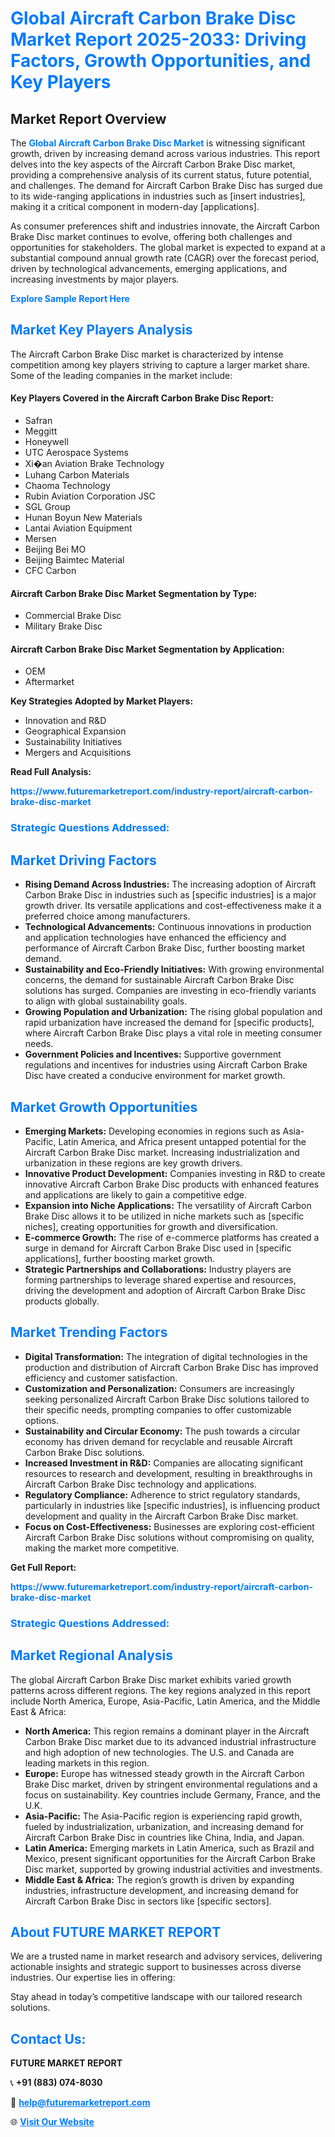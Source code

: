 <h1 style="color: #007BFF;">Global Aircraft Carbon Brake Disc Market Report 2025-2033: Driving Factors, Growth Opportunities, and Key Players</h1>

<section id="overview">
<h2>Market Report Overview</h2>
<p>The <a href="https://www.futuremarketreport.com/industry-report/aircraft-carbon-brake-disc-market" style="color: #007BFF; text-decoration: none;"><strong>Global Aircraft Carbon Brake Disc Market</strong></a> is witnessing significant growth, driven by increasing demand across various industries. This report delves into the key aspects of the Aircraft Carbon Brake Disc market, providing a comprehensive analysis of its current status, future potential, and challenges. The demand for Aircraft Carbon Brake Disc has surged due to its wide-ranging applications in industries such as [insert industries], making it a critical component in modern-day [applications].</p>
<p>As consumer preferences shift and industries innovate, the Aircraft Carbon Brake Disc market continues to evolve, offering both challenges and opportunities for stakeholders. The global market is expected to expand at a substantial compound annual growth rate (CAGR) over the forecast period, driven by technological advancements, emerging applications, and increasing investments by major players.</p>
</section>

<section id="overview">
<p><a href="https://www.futuremarketreport.com/request-sample/reportId=27042" style="color: #007BFF; text-decoration: none;"><strong>Explore Sample Report Here</strong></a></p>
</section>

<section id="key-players">
<h2 style="color: #007BFF;">Market Key Players Analysis</h2>
<p>The Aircraft Carbon Brake Disc market is characterized by intense competition among key players striving to capture a larger market share. Some of the leading companies in the market include:</p>
<h4>Key Players Covered in the Aircraft Carbon Brake Disc Report:</h4>
<ul><li>Safran</li><li>Meggitt</li><li>Honeywell</li><li>UTC Aerospace Systems</li><li>Xi�an Aviation Brake Technology</li><li>Luhang Carbon Materials</li><li>Chaoma Technology</li><li>Rubin Aviation Corporation JSC</li><li>SGL Group</li><li>Hunan Boyun New Materials</li><li>Lantai Aviation Equipment</li><li>Mersen</li><li>Beijing Bei MO</li><li>Beijing Baimtec Material</li><li>CFC Carbon</li></ul>
<h4>Aircraft Carbon Brake Disc Market Segmentation by Type:</h4>
<ul><li>Commercial Brake Disc</li><li>Military Brake Disc</li></ul>

<h4>Aircraft Carbon Brake Disc Market Segmentation by Application:</h4>
<ul><li>OEM</li><li>Aftermarket</li></ul>
<p><strong>Key Strategies Adopted by Market Players:</strong></p>
<ul>
<li>Innovation and R&D</li>
<li>Geographical Expansion</li>
<li>Sustainability Initiatives</li>
<li>Mergers and Acquisitions</li>
</ul>
</section>

<section>
<p><strong>Read Full Analysis: </strong></p><a href="https://www.futuremarketreport.com/industry-report/aircraft-carbon-brake-disc-market" style="color: #007BFF; text-decoration: none;"><strong>https://www.futuremarketreport.com/industry-report/aircraft-carbon-brake-disc-market</strong></a>
<h3 style="color: #007BFF;">Strategic Questions Addressed:</h3>
</section>

<section id="driving-factors">
<h2 style="color: #007BFF;">Market Driving Factors</h2>
<ul>
<li><strong>Rising Demand Across Industries:</strong> The increasing adoption of Aircraft Carbon Brake Disc in industries such as [specific industries] is a major growth driver. Its versatile applications and cost-effectiveness make it a preferred choice among manufacturers.</li>
<li><strong>Technological Advancements:</strong> Continuous innovations in production and application technologies have enhanced the efficiency and performance of Aircraft Carbon Brake Disc, further boosting market demand.</li>
<li><strong>Sustainability and Eco-Friendly Initiatives:</strong> With growing environmental concerns, the demand for sustainable Aircraft Carbon Brake Disc solutions has surged. Companies are investing in eco-friendly variants to align with global sustainability goals.</li>
<li><strong>Growing Population and Urbanization:</strong> The rising global population and rapid urbanization have increased the demand for [specific products], where Aircraft Carbon Brake Disc plays a vital role in meeting consumer needs.</li>
<li><strong>Government Policies and Incentives:</strong> Supportive government regulations and incentives for industries using Aircraft Carbon Brake Disc have created a conducive environment for market growth.</li>
</ul>
</section>

<section id="growth-opportunities">
<h2 style="color: #007BFF;">Market Growth Opportunities</h2>
<ul>
<li><strong>Emerging Markets:</strong> Developing economies in regions such as Asia-Pacific, Latin America, and Africa present untapped potential for the Aircraft Carbon Brake Disc market. Increasing industrialization and urbanization in these regions are key growth drivers.</li>
<li><strong>Innovative Product Development:</strong> Companies investing in R&D to create innovative Aircraft Carbon Brake Disc products with enhanced features and applications are likely to gain a competitive edge.</li>
<li><strong>Expansion into Niche Applications:</strong> The versatility of Aircraft Carbon Brake Disc allows it to be utilized in niche markets such as [specific niches], creating opportunities for growth and diversification.</li>
<li><strong>E-commerce Growth:</strong> The rise of e-commerce platforms has created a surge in demand for Aircraft Carbon Brake Disc used in [specific applications], further boosting market growth.</li>
<li><strong>Strategic Partnerships and Collaborations:</strong> Industry players are forming partnerships to leverage shared expertise and resources, driving the development and adoption of Aircraft Carbon Brake Disc products globally.</li>
</ul>
</section>

<section id="trending-factors">
<h2 style="color: #007BFF;">Market Trending Factors</h2>
<ul>
<li><strong>Digital Transformation:</strong> The integration of digital technologies in the production and distribution of Aircraft Carbon Brake Disc has improved efficiency and customer satisfaction.</li>
<li><strong>Customization and Personalization:</strong> Consumers are increasingly seeking personalized Aircraft Carbon Brake Disc solutions tailored to their specific needs, prompting companies to offer customizable options.</li>
<li><strong>Sustainability and Circular Economy:</strong> The push towards a circular economy has driven demand for recyclable and reusable Aircraft Carbon Brake Disc solutions.</li>
<li><strong>Increased Investment in R&D:</strong> Companies are allocating significant resources to research and development, resulting in breakthroughs in Aircraft Carbon Brake Disc technology and applications.</li>
<li><strong>Regulatory Compliance:</strong> Adherence to strict regulatory standards, particularly in industries like [specific industries], is influencing product development and quality in the Aircraft Carbon Brake Disc market.</li>
<li><strong>Focus on Cost-Effectiveness:</strong> Businesses are exploring cost-efficient Aircraft Carbon Brake Disc solutions without compromising on quality, making the market more competitive.</li>
</ul>
</section>

<section>
<p><strong>Get Full Report: </strong></p><a href="https://www.futuremarketreport.com/industry-report/aircraft-carbon-brake-disc-market" style="color: #007BFF; text-decoration: none;"><strong>https://www.futuremarketreport.com/industry-report/aircraft-carbon-brake-disc-market</strong></a>
<h3 style="color: #007BFF;">Strategic Questions Addressed:</h3>
</section>


<section id="regional-analysis">
<h2 style="color: #007BFF;">Market Regional Analysis</h2>
<p>The global Aircraft Carbon Brake Disc market exhibits varied growth patterns across different regions. The key regions analyzed in this report include North America, Europe, Asia-Pacific, Latin America, and the Middle East & Africa:</p>
<ul>
<li><strong>North America:</strong> This region remains a dominant player in the Aircraft Carbon Brake Disc market due to its advanced industrial infrastructure and high adoption of new technologies. The U.S. and Canada are leading markets in this region.</li>
<li><strong>Europe:</strong> Europe has witnessed steady growth in the Aircraft Carbon Brake Disc market, driven by stringent environmental regulations and a focus on sustainability. Key countries include Germany, France, and the U.K.</li>
<li><strong>Asia-Pacific:</strong> The Asia-Pacific region is experiencing rapid growth, fueled by industrialization, urbanization, and increasing demand for Aircraft Carbon Brake Disc in countries like China, India, and Japan.</li>
<li><strong>Latin America:</strong> Emerging markets in Latin America, such as Brazil and Mexico, present significant opportunities for the Aircraft Carbon Brake Disc market, supported by growing industrial activities and investments.</li>
<li><strong>Middle East & Africa:</strong> The region’s growth is driven by expanding industries, infrastructure development, and increasing demand for Aircraft Carbon Brake Disc in sectors like [specific sectors].</li>
</ul>
</section>

<footer>
<h2 style="color: #007BFF;">About FUTURE MARKET REPORT</h2>
<p>We are a trusted name in market research and advisory services, delivering actionable insights and strategic support to businesses across diverse industries. Our expertise lies in offering:</p>

<p>Stay ahead in today’s competitive landscape with our tailored research solutions.</p>

<h2 style="color: #007BFF;">Contact Us:</h2>
<p><strong>FUTURE MARKET REPORT</strong></p>
<p>📞 <strong>+91 (883) 074-8030</strong></p>
<p>📧 <strong><a href="mailto:help@futuremarketreport.com" style="color: #007BFF;">help@futuremarketreport.com</a></strong></p>
<p>🌐 <strong><a href="https://www.futuremarketreport.com/" style="color: #007BFF;">Visit Our Website</a></strong></p>
</footer>
